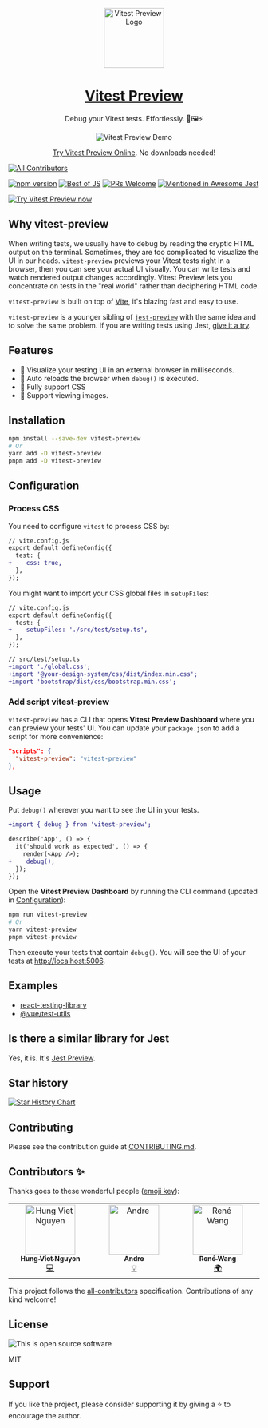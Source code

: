 <p align="center">
 <img align="center" alt="Vitest Preview Logo" src="https://user-images.githubusercontent.com/8603085/197406675-dbe5b555-3a71-4c6d-9547-776c18052881.svg" width="120"/>
</p>

<h1 align="center">
<a href="https://www.vitest-preview.com" target="_blank" >Vitest Preview</a>
</h1>

<p align="center">
Debug your Vitest tests. Effortlessly. 🧪🖼⚡️
</p>

<p align="center">
  <img align="center" src="https://user-images.githubusercontent.com/8603085/197373376-f6a3fe33-487b-4c35-8085-8e7e6357ce40.gif" alt="Vitest Preview Demo" />
</p>

<p align="center">
  <a href="https://stackblitz.com/edit/vitest-preview?file=src%2FApp.test.tsx,README.md" title="Try Vitest Preview Now" target="_blank">Try Vitest Preview Online</a>. No downloads needed!
</p>

<!-- prettier-ignore-start -->
<!-- ALL-CONTRIBUTORS-BADGE:START - Do not remove or modify this section -->
[![All Contributors](https://img.shields.io/badge/all_contributors-3-orange.svg?style=flat-square)](#contributors-)
<!-- ALL-CONTRIBUTORS-BADGE:END -->
<!-- prettier-ignore-end -->

[![npm version](https://img.shields.io/npm/v/vitest-preview)](https://www.npmjs.com/package/vitest-preview)
[![Best of JS](https://img.shields.io/endpoint?url=https://bestofjs-serverless.now.sh/api/project-badge?fullName=nvh95%2Fvitest-preview%26since=weekly)](https://bestofjs.org/projects/vitest-preview)
[![PRs Welcome](https://img.shields.io/badge/PRs-welcome-green.svg)](./CONTRIBUTING.md)
[![Mentioned in Awesome Jest](https://awesome.re/mentioned-badge.svg)](https://github.com/vitejs/awesome-vite#testing)

[![Try Vitest Preview now](https://developer.stackblitz.com/img/open_in_stackblitz.svg)](https://stackblitz.com/edit/vitest-preview?file=src%2FApp.test.tsx,README.md)

## Why **vitest-preview**

When writing tests, we usually have to debug by reading the cryptic HTML output on the terminal. Sometimes, they are too complicated to visualize the UI in our heads. `vitest-preview` previews your Vitest tests right in a browser, then you can see your actual UI visually. You can write tests and watch rendered output changes accordingly. Vitest Preview lets you concentrate on tests in the "real world" rather than deciphering HTML code.

`vitest-preview` is built on top of [Vite](https://vitejs.dev), it's blazing fast and easy to use.

`vitest-preview` is a younger sibling of [`jest-preview`](https://github.com/nvh95/jest-preview) with the same idea and to solve the same problem. If you are writing tests using Jest, [give it a try](https://stackblitz.com/edit/jest-preview?file=src%2FApp.test.tsx,README.md).

## Features

- 👀 Visualize your testing UI in an external browser in milliseconds.
- 🔄 Auto reloads the browser when `debug()` is executed.
- 💅 Fully support CSS
- 🌄 Support viewing images.

## Installation

```bash
npm install --save-dev vitest-preview
# Or
yarn add -D vitest-preview
pnpm add -D vitest-preview
```

## Configuration

### Process CSS

You need to configure `vitest` to process CSS by:

```diff
// vite.config.js
export default defineConfig({
  test: {
+    css: true,
  },
});

```

You might want to import your CSS global files in `setupFiles`:

```diff
// vite.config.js
export default defineConfig({
  test: {
+    setupFiles: './src/test/setup.ts',
  },
});

```

```diff
// src/test/setup.ts
+import './global.css';
+import '@your-design-system/css/dist/index.min.css';
+import 'bootstrap/dist/css/bootstrap.min.css';

```

### Add script vitest-preview

`vitest-preview` has a CLI that opens **Vitest Preview Dashboard** where you can preview your tests' UI. You can update your `package.json` to add a script for more convenience:

```json
"scripts": {
  "vitest-preview": "vitest-preview"
},
```

## Usage

Put `debug()` wherever you want to see the UI in your tests.

```diff
+import { debug } from 'vitest-preview';

describe('App', () => {
  it('should work as expected', () => {
    render(<App />);
+    debug();
  });
});
```

Open the **Vitest Preview Dashboard** by running the CLI command (updated in [Configuration](#configuration)):

```bash
npm run vitest-preview
# Or
yarn vitest-preview
pnpm vitest-preview
```

Then execute your tests that contain `debug()`. You will see the UI of your tests at [http://localhost:5006](http://localhost:5006).

## Examples

- [react-testing-library](https://github.com/nvh95/vitest-preview/tree/main/examples/react-testing-library)
- [@vue/test-utils](https://github.com/nvh95/vitest-preview/tree/main/examples/vue-test-utils)

## Is there a similar library for Jest

Yes, it is. It's [Jest Preview](https://github.com/nvh95/jest-preview).

## Star history

[![Star History Chart](https://api.star-history.com/svg?repos=nvh95/vitest-preview&type=Date)](https://star-history.com/#nvh95/vitest-preview&Date)

## Contributing

Please see the contribution guide at [CONTRIBUTING.md](./CONTRIBUTING.md).

## Contributors ✨

Thanks goes to these wonderful people ([emoji key](https://allcontributors.org/docs/en/emoji-key)):

<!-- ALL-CONTRIBUTORS-LIST:START - Do not remove or modify this section -->
<!-- prettier-ignore-start -->
<!-- markdownlint-disable -->
<table>
  <tbody>
    <tr>
      <td align="center" valign="top" width="14.28%"><a href="https://hung.dev"><img src="https://avatars.githubusercontent.com/u/8603085?v=4?s=100" width="100px;" alt="Hung Viet Nguyen"/><br /><sub><b>Hung Viet Nguyen</b></sub></a><br /><a href="https://github.com/nvh95/vitest-preview/commits?author=nvh95" title="Code">💻</a></td>
      <td align="center" valign="top" width="14.28%"><a href="https://github.com/KatFishSnake"><img src="https://avatars.githubusercontent.com/u/12003520?v=4?s=100" width="100px;" alt="Andre"/><br /><sub><b>Andre</b></sub></a><br /><a href="#example-KatFishSnake" title="Examples">💡</a></td>
      <td align="center" valign="top" width="14.28%"><a href="https://github.com/RiverTwilight"><img src="https://avatars.githubusercontent.com/u/52880665?v=4?s=100" width="100px;" alt="René Wang"/><br /><sub><b>René Wang</b></sub></a><br /><a href="#translation-RiverTwilight" title="Translation">🌍</a></td>
    </tr>
  </tbody>
</table>

<!-- markdownlint-restore -->
<!-- prettier-ignore-end -->

<!-- ALL-CONTRIBUTORS-LIST:END -->

This project follows the [all-contributors](https://github.com/all-contributors/all-contributors) specification. Contributions of any kind welcome!

## License

![This is open source software](https://user-images.githubusercontent.com/8603085/161439058-98faea42-c6e6-46f4-9ce6-218fad5f3b9a.gif)

MIT

## Support

If you like the project, please consider supporting it by giving a ⭐️ to encourage the author.

<!-- TODO: Write a GitHub Actions to sync with root readme -->

